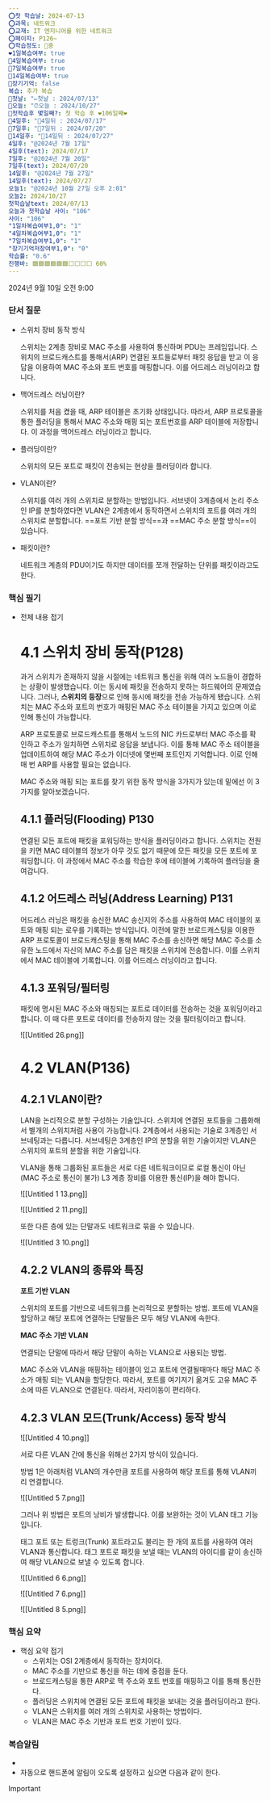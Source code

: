 ```yaml
---
⭕첫 학습날: 2024-07-13
⭕과목: 네트워크
⭕교재: IT 엔지니어를 위한 네트워크
⭕페이지: P126~
⭕학습정도: 🤔중
❤1일복습여부: true
🧡4일복습여부: true
💛7일복습여부: true
💚14일복습여부: true
🧠장기기억: false
복습: 추가 복습
🛑첫날: "✏첫날 : 2024/07/13"
🛑오늘: "⏰오늘 : 2024/10/27"
🛑첫학습후 몇일째?: 첫 학습 후 ❤106일째❤
🛑4일후: "🥉4일뒤 : 2024/07/17"
🛑7일후: "🥈7일뒤 : 2024/07/20"
🛑14일후: "🥇14일뒤 : 2024/07/27"
4일후: "@2024년 7월 17일"
4일후(text): 2024/07/17
7일후: "@2024년 7월 20일"
7일후(text): 2024/07/20
14일후: "@2024년 7월 27일"
14일후(text): 2024/07/27
오늘1: "@2024년 10월 27일 오후 2:01"
오늘2: 2024/10/27
첫학습날text: 2024/07/13
오늘과 첫학습날 사이: "106"
사이: "106"
"1일차복습여부1,0": "1"
"4일차복습여부1,0": "1"
"7일차복습여부1,0": "1"
"장기기억저장여부1,0": "0"
학습률: "0.6"
진행바: 🟩🟩🟩🟩🟩🟩⬜⬜⬜⬜ 60%
---
```

2024년 9월 10일 오전 9:00

### 단서 질문

- 스위치 장비 동작 방식
    
    스위치는 2계층 장비로 MAC 주소를 사용하여 통신하며 PDU는 프레임입니다. 스위치의 브로드캐스트를 통해서(ARP) 연결된 포트들로부터 패킷 응답을 받고 이 응답을 이용하여 MAC 주소와 포트 번호를 매핑합니다. 이를 어드레스 러닝이라고 합니다.
    
- 맥어드레스 러닝이란?
    
    스위치를 처음 켰을 때, ARP 테이블은 초기화 상태입니다. 따라서, ARP 프로토콜을 통한 플러딩을 통해서 MAC 주소와 매핑 되는 포트번호를 ARP 테이블에 저장합니다. 이 과정을 맥어드레스 러닝이라고 합니다.
    
- 플러딩이란?
    
    스위치의 모든 포트로 패킷이 전송되는 현상을 플러딩이라 합니다.
    
- VLAN이란?
    
    스위치를 여러 개의 스위치로 분할하는 방법입니다. 서브넷이 3계층에서 논리 주소인 IP를 분할하였다면 VLAN은 2계층에서 동작하면서 스위치의 포트를 여러 개의 스위치로 분할합니다. ==포트 기반 분할 방식==과 ==MAC 주소 분할 방식==이 있습니다.
    
- 패킷이란?
    
    네트워크 계층의 PDU이기도 하지만 데이터를 쪼개 전달하는 단위를 패킷이라고도 한다.
    

### 핵심 필기

- 전체 내용 접기
    
    # 4.1 스위치 장비 동작(P128)
    
    과거 스위치가 존재하지 않을 시절에는 네트워크 통신을 위해 여러 노드들이 경합하는 상황이 발생했습니다. 이는 동시에 패킷을 전송하지 못하는 하드웨어의 문제였습니다. 그러나, **스위치의 등장**으로 인해 동시에 패킷을 전송 가능하게 됐습니다. 스위치는 MAC 주소와 포트의 번호가 매핑된 MAC 주소 테이블을 가지고 있으며 이로 인해 통신이 가능합니다.
    
    ARP 프로토콜로 브로드캐스트를 통해서 노드의 NIC 카드로부터 MAC 주소를 확인하고 주소가 일치하면 스위치로 응답을 보냅니다. 이를 통해 MAC 주소 테이블을 업데이트하여 해당 MAC 주소가 이더넷에 몇번째 포트인지 기억합니다. 이로 인해 매 번 ARP를 사용할 필요는 없습니다.
    
    MAC 주소와 매핑 되는 포트를 찾기 위한 동작 방식을 3가지가 있는데 밑에선 이 3가지를 알아보겠습니다.
    
    ## 4.1.1 플러딩(Flooding) P130
    
    연결된 모든 포트에 패킷을 포워딩하는 방식을 플러딩이라고 합니다. 스위치는 전원을 키면 MAC 테이블의 정보가 아무 것도 없기 때문에 모든 패킷을 모든 포트에 포워딩합니다. 이 과정에서 MAC 주소를 학습한 후에 테이블에 기록하여 플러딩을 줄여갑니다.
    
    ## 4.1.2 어드레스 러닝(Address Learning) P131
    
    어드레스 러닝은 패킷을 송신한 MAC 송신지의 주소를 사용하여 MAC 테이블의 포트와 매핑 되는 로우를 기록하는 방식입니다. 이전에 말한 브로드캐스팅을 이용한 ARP 프로토콜이 브로드캐스팅을 통해 MAC 주소를 송신하면 해당 MAC 주소를 소유한 노드에서 자신의 MAC 주소를 담은 패킷을 스위치에 전송합니다. 이를 스위치에서 MAC 테이블에 기록합니다. 이를 어드레스 러닝이라고 합니다.
    
    ## 4.1.3 포워딩/필터링
    
    패킷에 명시된 MAC 주소와 매칭되는 포트로 데이터를 전송하는 것을 포워딩이라고 합니다. 이 때 다른 포트로 데이터를 전송하지 않는 것을 필터링이라고 합니다.
    
    ![[Untitled 26.png]]
    
    # 4.2 VLAN(P136)
    
    ## 4.2.1 VLAN이란?
    
    LAN을 논리적으로 분할 구성하는 기술입니다. 스위치에 연결된 포트들을 그룹화해서 별개의 스위치처럼 사용이 가능합니다. 2계층에서 사용되는 기술로 3계층인 서브네팅과는 다릅니다. 서브네팅은 3계층인 IP의 분할을 위한 기술이지만 VLAN은 스위치의 포트의 분할을 위한 기술입니다.
    
    VLAN을 통해 그룹화된 포트들은 서로 다른 네트워크이므로 로컬 통신이 아닌(MAC 주소로 통신이 불가) L3 계층 장비를 이용한 통신(IP)을 해야 합니다.
    
    ![[Untitled 1 13.png]]
    
    ![[Untitled 2 11.png]]
    
      
    
    또한 다른 층에 있는 단말과도 네트워크로 묶을 수 있습니다.
    
    ![[Untitled 3 10.png]]
    
    ## 4.2.2 VLAN의 종류와 특징
    
    **포트 기반 VLAN**
    
    스위치의 포트를 기반으로 네트워크를 논리적으로 분할하는 방법. 포트에 VLAN을 할당하고 해당 포트에 연결하는 단말들은 모두 해당 VLAN에 속한다.
    
    **MAC 주소 기반 VLAN**
    
    연결되는 단말에 따라서 해당 단말이 속하는 VLAN으로 사용되는 방법.
    
    MAC 주소와 VLAN을 매핑하는 테이블이 있고 포트에 연결될때마다 해당 MAC 주소가 매핑 되는 VLAN을 할당한다. 따라서, 포트를 여기저기 옮겨도 고유 MAC 주소에 따른 VLAN으로 연결된다. 따라서, 자리이동이 편리하다.
    
    ## 4.2.3 VLAN 모드(Trunk/Access) 동작 방식
    
    ![[Untitled 4 10.png]]
    
      
    
    서로 다른 VLAN 간에 통신을 위해선 2가지 방식이 있습니다.
    
      
    
    방법 1은 아래처럼 VLAN의 개수만큼 포트를 사용하여 해당 포트를 통해 VLAN끼리 연결합니다.
    
    ![[Untitled 5 7.png]]
    
    그러나 위 방법은 포트의 낭비가 발생합니다. 이를 보완하는 것이 VLAN 태그 기능입니다.
    
      
    
    태그 포트 또는 트렁크(Trunk) 포트라고도 불리는 한 개의 포트를 사용하여 여러 VLAN과 통신합니다. 태그 포트로 패킷을 보낼 때는 VLAN의 아이디를 같이 송신하여 해당 VLAN으로 보낼 수 있도록 합니다.
    
    ![[Untitled 6 6.png]]
    
    ![[Untitled 7 6.png]]
    
    ![[Untitled 8 5.png]]
    
      
    
      
    
      
    

### 핵심 요약

- 핵심 요약 접기
    - 스위치는 OSI 2계층에서 동작하는 장치이다.
    - MAC 주소를 기반으로 통신을 하는 데에 중점을 둔다.
    - 브로드캐스팅을 통한 ARP로 맥 주소와 포트 번호를 매핑하고 이를 통해 통신한다.
    - 플러딩은 스위치에 연결된 모든 포트에 패킷을 보내는 것을 플러딩이라고 한다.
    - VLAN은 스위치를 여러 개의 스위치로 사용하는 방법이다.
    - VLAN은 MAC 주소 기반과 포트 번호 기반이 있다.

### 복습알림

- 
- 자동으로 핸드폰에 알림이 오도록 설정하고 싶으면 다음과 같이 한다.

> [!important]  
> 